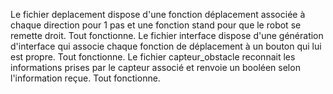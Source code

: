 Le fichier deplacement dispose d'une fonction déplacement associée à chaque direction pour 1 pas et une fonction stand pour que le robot se remette droit. Tout fonctionne.
Le fichier interface dispose d'une génération d'interface qui associe chaque fonction de déplacement à un bouton qui lui est propre. Tout fonctionne.
Le fichier capteur_obstacle reconnait les informations prises par le capteur associé et renvoie un booléen selon l'information reçue. Tout fonctionne.
